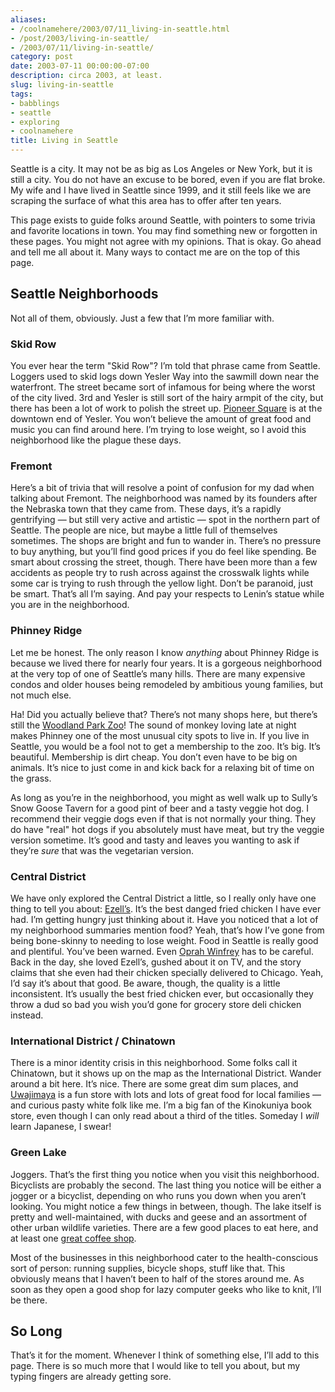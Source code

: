 ```yaml
---
aliases:
- /coolnamehere/2003/07/11_living-in-seattle.html
- /post/2003/living-in-seattle/
- /2003/07/11/living-in-seattle/
category: post
date: 2003-07-11 00:00:00-07:00
description: circa 2003, at least.
slug: living-in-seattle
tags:
- babblings
- seattle
- exploring
- coolnamehere
title: Living in Seattle
---
```


Seattle is a city. It may not be as big as Los Angeles or New York, but it is still a city. You do not have an excuse to be bored, even if you are flat broke. My wife and I have lived in Seattle since 1999, and it still feels like we are scraping the surface of what this area has to
offer after ten years.

This page exists to guide folks around Seattle, with pointers to some trivia and favorite locations in town. You may find something new or forgotten in these pages. You might not agree with my opinions. That is okay. Go ahead and tell me all about it. Many ways to contact me are on the top of this page.

## Seattle Neighborhoods

Not all of them, obviously. Just a few that I’m more familiar with.

### Skid Row

You ever hear the term "Skid Row"? I’m told that phrase came from Seattle. Loggers used to skid logs down Yesler Way into the sawmill down near the waterfront. The street became sort of infamous for being where the worst of the city lived. 3rd and Yesler is still sort of the hairy armpit of the city, but there has been a lot of work to polish the street up. [Pioneer Square](http://www.pioneersquare.org) is at the downtown end of Yesler. You won’t believe the amount of great food and music you can find around here. I’m trying to lose weight, so I avoid this neighborhood like the plague these days.

### Fremont

Here’s a bit of trivia that will resolve a point of confusion for my dad when talking about Fremont. The neighborhood was named by its founders after the Nebraska town that they came from. These days, it’s a rapidly gentrifying — but still very active and artistic — spot in the northern part of Seattle. The people are nice, but maybe a little full of themselves sometimes. The shops are bright and fun to wander in. There’s no pressure to buy anything, but you’ll find good prices if you do feel like spending. Be smart about crossing the street, though. There have been more than a few accidents as people try to rush across against the crosswalk lights while some car is trying to rush through the yellow light. Don’t be paranoid, just be smart. That’s all I’m saying. And pay your respects to Lenin’s statue while you are in the neighborhood.

### Phinney Ridge

Let me be honest. The only reason I know *anything* about Phinney Ridge is because we lived there for nearly four years. It is a gorgeous neighborhood at the very top of one of Seattle’s many hills. There are many expensive condos and older houses being remodeled by ambitious young families, but not much else.

Ha! Did you actually believe that? There’s not many shops here, but there’s still the [Woodland Park Zoo](http://www.zoo.org/)! The sound of monkey loving late at night makes Phinney one of the most unusual city spots to live in. If you live in Seattle, you would be a fool not to get a membership to the zoo. It’s big. It’s beautiful. Membership is dirt cheap. You don’t even have to be big on animals. It’s nice to just come in and kick back for a relaxing bit of time on the grass.

As long as you’re in the neighborhood, you might as well walk up to Sully’s Snow Goose Tavern for a good pint of beer and a tasty veggie hot dog. I recommend their veggie dogs even if that is not normally your thing. They do have "real" hot dogs if you absolutely must have meat, but try the veggie version sometime. It’s good and tasty and leaves you wanting to ask if they’re *sure* that was the vegetarian version.

### Central District

We have only explored the Central District a little, so I really only have one thing to tell you about: [Ezell’s](http://www.ezellschicken.com/). It’s the best danged fried chicken I have ever had. I’m getting hungry just thinking about it. Have you noticed that a lot of my neighborhood summaries mention food? Yeah, that’s how I’ve gone from being bone-skinny to needing to lose weight. Food in Seattle is really good and plentiful. You’ve been warned. Even [Oprah Winfrey](http://www.oprah.com/index.html) has to be careful. Back in the day, she loved Ezell’s, gushed about it on TV, and the story claims that she even had their chicken specially delivered to Chicago. Yeah, I’d say it’s about that good. Be aware, though, the quality is a little inconsistent. It’s usually the best fried chicken ever, but occasionally they throw a dud so bad you wish you’d gone for grocery store deli chicken instead.

### International District / Chinatown

There is a minor identity crisis in this neighborhood. Some folks call it Chinatown, but it shows up on the map as the International District. Wander around a bit here. It’s nice. There are some great dim sum places, and [Uwajimaya](http://www.uwajimaya.com/) is a fun store with lots and lots of great food for local families — and curious pasty white folk like me. I’m a big fan of the Kinokuniya book store, even though I can only read about a third of the titles. Someday I *will* learn Japanese, I swear!

### Green Lake

Joggers. That’s the first thing you notice when you visit this neighborhood. Bicyclists are probably the second. The last thing you notice will be either a jogger or a bicyclist, depending on who runs you down when you aren’t looking. You might notice a few things in between, though. The lake itself is pretty and well-maintained, with ducks and geese and an assortment of other urban wildlife varieties. There are a few good places to eat here, and at least one [great coffee shop](http://thecoffeerevolution.com/).

Most of the businesses in this neighborhood cater to the health-conscious sort of person: running supplies, bicycle shops, stuff like that. This obviously means that I haven’t been to half of the stores around me. As soon as they open a good shop for lazy computer geeks who like to knit, I’ll be there.

## So Long

That’s it for the moment. Whenever I think of something else, I’ll add to this page. There is so much more that I would like to tell you about, but my typing fingers are already getting sore.
